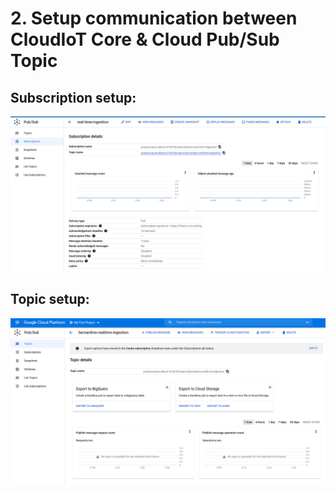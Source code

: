 # 2. Setup communication between CloudIoT Core & Cloud Pub/Sub Topic

## Subscription setup:

![Subscription screenshot](subscription.png)

## Topic setup:

![topic](topic.png)
